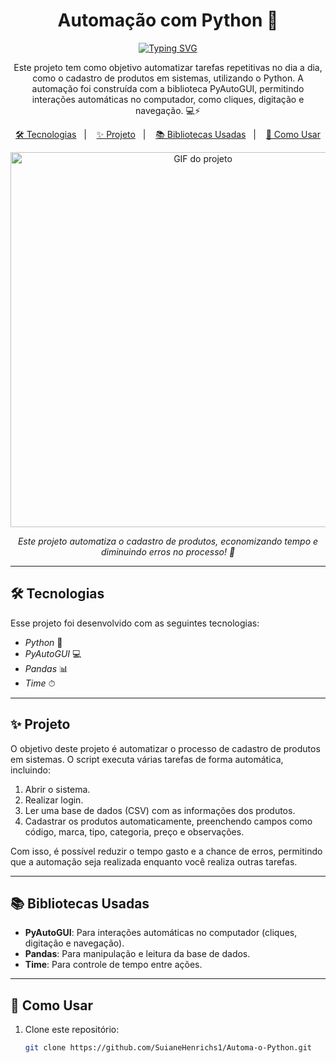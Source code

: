 <h1 align="center">Automação com Python 🚀</h1>

<div align="center">
  <a href="https://git.io/typing-svg">
    <img src="https://readme-typing-svg.demolab.com?font=Fira+Code&pause=1000&color=AD50C0&background=FF56FF00&center=verdadeiro&vCenter=verdadeiro&repeat=verdadeiro&random=falso&width=435&lines=Automatizando+Tarefas+Repetitivas+%F0%9F%92%9C" alt="Typing SVG" />
  </a>
</div>

<p align="center">
  Este projeto tem como objetivo automatizar tarefas repetitivas no dia a dia, como o cadastro de produtos em sistemas, utilizando o Python. A automação foi construída com a biblioteca PyAutoGUI, permitindo interações automáticas no computador, como cliques, digitação e navegação. 💻⚡
</p>

<p align="center">
  <a href="#-tecnologias">🛠 Tecnologias</a>&nbsp;&nbsp;&nbsp;|&nbsp;&nbsp;&nbsp;
  <a href="#-projeto">✨ Projeto</a>&nbsp;&nbsp;&nbsp;|&nbsp;&nbsp;&nbsp;
  <a href="#-bibliotecas-usadas">📚 Bibliotecas Usadas</a>&nbsp;&nbsp;&nbsp;|&nbsp;&nbsp;&nbsp;
  <a href="#-como-usar">🧠 Como Usar</a>
</p>

<p align="center">
  <img alt="GIF do projeto" src="https://imgur.com/U1EOdkR.gif" width="600px">
</p>

<p align="center">
  <i>Este projeto automatiza o cadastro de produtos, economizando tempo e diminuindo erros no processo! 🚀</i>
</p>

---

## 🛠 Tecnologias

Esse projeto foi desenvolvido com as seguintes tecnologias:

- *Python* 🐍
- *PyAutoGUI* 💻
- *Pandas* 📊
- *Time* ⏱

---

## ✨ Projeto

O objetivo deste projeto é automatizar o processo de cadastro de produtos em sistemas. O script executa várias tarefas de forma automática, incluindo:  
1. Abrir o sistema.
2. Realizar login.
3. Ler uma base de dados (CSV) com as informações dos produtos.
4. Cadastrar os produtos automaticamente, preenchendo campos como código, marca, tipo, categoria, preço e observações.

Com isso, é possível reduzir o tempo gasto e a chance de erros, permitindo que a automação seja realizada enquanto você realiza outras tarefas.

---

## 📚 Bibliotecas Usadas

- **PyAutoGUI**: Para interações automáticas no computador (cliques, digitação e navegação).
- **Pandas**: Para manipulação e leitura da base de dados.
- **Time**: Para controle de tempo entre ações.

---

## 🧠 Como Usar

1. Clone este repositório:

   ```bash
   git clone https://github.com/SuianeHenrichs1/Automa-o-Python.git


